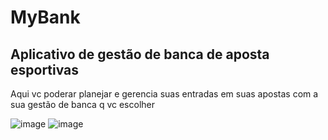 # MyBank

## Aplicativo de gestão de banca de aposta esportivas 

Aqui vc poderar planejar e gerencia suas entradas em suas apostas com a sua gestão de banca q vc escolher 

![image](https://user-images.githubusercontent.com/92237773/199864118-e9edfa8b-a143-4392-acca-13fcf7a121b0.png)
![image](https://user-images.githubusercontent.com/92237773/199864647-61b68244-0aa0-4edf-af4a-2cf2fefa5bc2.png)


